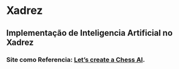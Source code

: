 # Xadrez
## Implementação de Inteligencia Artificial no Xadrez
### Site como Referencia: [Let’s create a Chess AI](https://medium.com/dscvitpune/lets-create-a-chess-ai-8542a12afef).

